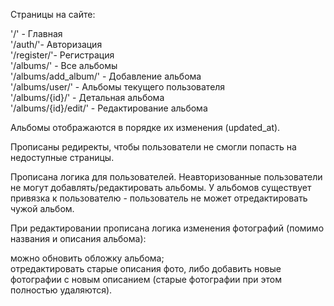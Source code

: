 Страницы на сайте:

'/' - Главная\
'/auth/'- Авторизация\
'/register/'- Регистрация\
'/albums/' - Все альбомы\
'/albums/add_album/' - Добавление альбома\
'/albums/user/' - Альбомы текущего пользователя\
'/albums/{id}/' - Детальная альбома\
'/albums/{id}/edit/' - Редактирование альбома

Альбомы отображаются в порядке их изменения (updated_at).

Прописаны редиректы, чтобы пользователи не смогли попасть на 
недоступные страницы.

Прописана логика для пользователей. Неавторизованные пользователи
не могут добавлять/редактировать альбомы. У альбомов существует привязка к пользователю -
пользователь не может отредактировать чужой альбом.

При редактировании прописана логика изменения фотографий (помимо названия
и описания альбома): 

можно обновить обложку альбома;\
отредактировать старые описания фото, либо добавить новые фотографии с 
новым описанием (старые фотографии при этом полностью удаляются).
